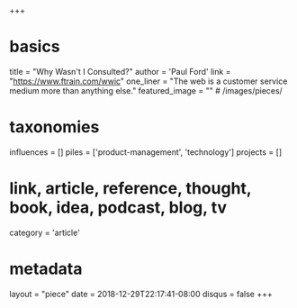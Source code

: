 +++
# basics
title     		 = "Why Wasn't I Consulted?"
author    		 = 'Paul Ford'
link      		 = "https://www.ftrain.com/wwic"
one_liner 		 = "The web is a customer service medium more than anything else."
featured_image = "" # /images/pieces/

# taxonomies
influences		 = []
piles     		 = ['product-management', 'technology']
projects			 = []

# link, article, reference, thought, book, idea, podcast, blog, tv
category  		 = 'article'

# metadata
layout	    	 = "piece"
date      		 = 2018-12-29T22:17:41-08:00
disqus    		 = false
+++

